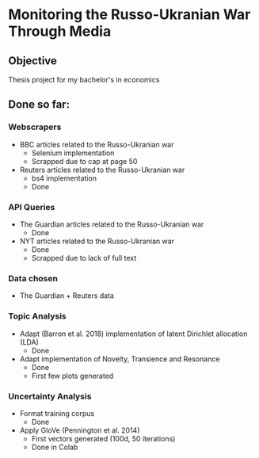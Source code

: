 # Monitoring the Russo-Ukranian War Through Media

## Objective
Thesis project for my bachelor's in economics

## Done so far:
### Webscrapers
- BBC articles related to the Russo-Ukranian war
    - Selenium implementation
    - Scrapped due to cap at page 50
- Reuters articles related to the Russo-Ukranian war
    - bs4 implementation
    - Done

### API Queries
- The Guardian articles related to the Russo-Ukranian war
    - Done
- NYT articles related to the Russo-Ukranian war
    - Done
    - Scrapped due to lack of full text

### Data chosen
- The Guardian + Reuters data

### Topic Analysis
- Adapt (Barron et al. 2018) implementation of latent Dirichlet allocation (LDA)
    - Done
- Adapt implementation of Novelty, Transience and Resonance
    - Done
    - First few plots generated

### Uncertainty Analysis
- Format training corpus
    - Done
- Apply GloVe (Pennington et al. 2014)
    - First vectors generated (100d, 50 iterations)
    - Done in Colab
